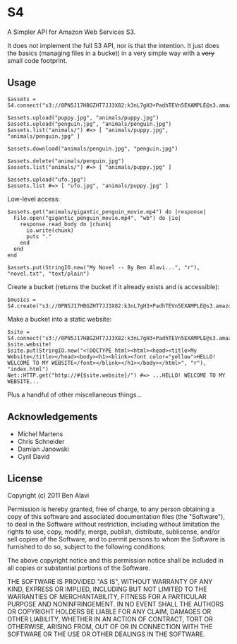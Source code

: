 S4
==

A Simpler API for Amazon Web Services S3.

It does not implement the full S3 API, nor is that the intention. It just does
the basics (managing files in a bucket) in a very simple way with a
<del>very</del> small code footprint.

Usage
-----

    $assets = S4.connect("s3://0PN5J17HBGZHT7JJ3X82:k3nL7gH3+PadhTEVn5EXAMPLE@s3.amazonaws.com/assets.mysite.com")
    
    $assets.upload("puppy.jpg", "animals/puppy.jpg")
    $assets.upload("penguin.jpg", "animals/penguin.jpg")
    $assets.list("animals/") #=> [ "animals/puppy.jpg", "animals/penguin.jpg" ]
    
    $assets.download("animals/penguin.jpg", "penguin.jpg")
    
    $assets.delete("animals/penguin.jpg")
    $assets.list("animals/") #=> [ "animals/puppy.jpg" ]
    
    $assets.upload("ufo.jpg")
    $assets.list #=> [ "ufo.jpg", "animals/puppy.jpg" ]

Low-level access:
    
    $assets.get("animals/gigantic_penguin_movie.mp4") do |response|
      File.open("gigantic_penguin_movie.mp4", "wb") do |io|
        response.read_body do |chunk|
          io.write(chunk)
          puts "."
        end
      end
    end
    
    $assets.put(StringIO.new("My Novel -- By Ben Alavi...", "r"), "novel.txt", "text/plain")

Create a bucket (returns the bucket if it already exists and is accessible):

    $musics = S4.create("s3://0PN5J17HBGZHT7JJ3X82:k3nL7gH3+PadhTEVn5EXAMPLE@s3.amazonaws.com/musics.mysite.com")
    
Make a bucket into a static website:

    $site = S4.connect("s3://0PN5J17HBGZHT7JJ3X82:k3nL7gH3+PadhTEVn5EXAMPLE@s3.amazonaws.com/website.mysite.com")
    $site.website!
    $site.put(StringIO.new("<!DOCTYPE html><html><head><title>My Website</title></head><body><h1><blink><font color="yellow">HELLO! WELCOME TO MY WEBSITE</font></blink></h1></body></html>", "r"), "index.html")
    Net::HTTP.get("http://#{$site.website}/") #=> ...HELLO! WELCOME TO MY WEBSITE...

Plus a handful of other miscellaneous things...

Acknowledgements
----------------

* Michel Martens
* Chris Schneider
* Damian Janowski
* Cyril David

License
-------

Copyright (c) 2011 Ben Alavi

Permission is hereby granted, free of charge, to any person
obtaining a copy of this software and associated documentation
files (the "Software"), to deal in the Software without
restriction, including without limitation the rights to use,
copy, modify, merge, publish, distribute, sublicense, and/or sell
copies of the Software, and to permit persons to whom the
Software is furnished to do so, subject to the following
conditions:

The above copyright notice and this permission notice shall be
included in all copies or substantial portions of the Software.

THE SOFTWARE IS PROVIDED "AS IS", WITHOUT WARRANTY OF ANY KIND,
EXPRESS OR IMPLIED, INCLUDING BUT NOT LIMITED TO THE WARRANTIES
OF MERCHANTABILITY, FITNESS FOR A PARTICULAR PURPOSE AND
NONINFRINGEMENT. IN NO EVENT SHALL THE AUTHORS OR COPYRIGHT
HOLDERS BE LIABLE FOR ANY CLAIM, DAMAGES OR OTHER LIABILITY,
WHETHER IN AN ACTION OF CONTRACT, TORT OR OTHERWISE, ARISING
FROM, OUT OF OR IN CONNECTION WITH THE SOFTWARE OR THE USE OR
OTHER DEALINGS IN THE SOFTWARE.
